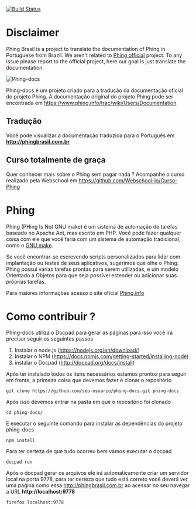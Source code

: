 [![Build Status](https://travis-ci.org/phing-brasil/phing-docs.svg?branch=master)](https://travis-ci.org/phing-brasil/phing-docs)

# Disclaimer

Phing Brasil is a project to translate the documentation of Phing in Portuguese from Brazil. We aren't related to [Phing official](https://github.com/phingofficial/phing) project. To any issue please report to the official project, here our  goal is just translate the documentation.

![Phing-docs](https://cloud.githubusercontent.com/assets/2129872/13468562/fd05cae8-e081-11e5-8cb4-e20604b13775.png)

Phing-docs é um projeto criado para a tradução da documentação oficial do projeto Phing. A documentação original do projeto Phing pode ser encontrada em https://www.phing.info/trac/wiki/Users/Documentation

## Tradução

Você pode visualizar a documentação traduzida para o Português em **http://phingbrasil.com.br**

## Curso totalmente de graça

Quer conhecer mais sobre o Phing sem pagar nada ? Acompanhe o curso realizado pela Webschool em https://github.com/Webschool-io/Curso-Phing

# Phing

Phing (PHing Is Not GNU make) é um sistema de automação de tarefas baseado no Apache Ant, mas escrito em PHP. Você pode fazer qualquer coisa com ele que você faria com um sistema de automação tradicional, como o [GNU make](https://www.gnu.org/software/make/).

Se você encontrar-se escrevendo scripts personalizados para lidar com implantação ou testes de seus aplicativos,  sugerimos que olhe o Phing. Phing possui várias tarefas prontas para serem utilizadas, e um modelo Orientado a Objetos para que seja possível estender ou adicionar suas próprias tarefas.

Para maiores informações acesso o site oficial [Phing.info](https://www.phing.info/)

# Como contribuir ?

Phing-docs utiliza o Docpad para gerar as páginas para isso você irá precisar seguir os seguintes passos

1. Instalar o node.js (https://nodejs.org/en/download/)
2. Instalar o NPM     (https://docs.npmjs.com/getting-started/installing-node)
3. instalar o Docpad  (http://docpad.org/docs/install)

Após ter instalado todos os itens necessários estamos prontos para seguir em frente, a primeira coisa que devemos fazer é clonar o repositório

```
git clone https://github.com/seu-usuario/phing-docs.git phing-docs
```

Após isso devemos entrar na pasta em que o repositório foi clonado

```
cd phing-docs/
```

E executar o seguinte comando para instalar as dependências do projeto phing-docs

```
npm install
```

Para ter certeza de que tudo ocorreu bem vamos executar o docpad

```
docpad run
```

Após o docpad gerar os arquivos ele irá automaticamente criar um servidor local na porta 9778, para ter certeza que tudo está correto você deverá ver uma paǵina como essa http://phingbrasil.com.br ao acessar no seu navegar a URL **http://localhost:9778**

```
firefox localhost:9778
```

